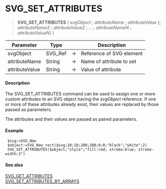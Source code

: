# SVG_SET_ATTRIBUTES

>**SVG_SET_ATTRIBUTES** ( *svgObject* ; *attributeName* ; *attributeValue* {; *attributeName2* ; *attributeValue2* ; ... ; *attributeNameN* ; *attributeValueN*} )

| Parameter | Type |  | Description |
| --- | --- | --- | --- |
| svgObject | SVG_Ref | &#8594; | Reference of SVG element |
| attributeName | String | &#8594; | Name of attribute to set |
| attributeValue | String | &#8594; | Value of attribute |



#### Description 

The SVG\_SET\_ATTRIBUTES command can be used to assign one or more custom attributes to an SVG object having the *svgObject* reference. If one or more of these attributes already exist, their values are replaced by those passed as parameters.

The attributes and their values are passed as paired parameters.

#### Example 

```4d
 $svg:=SVG_New
 $object:=SVG_New_rect($svg;10;10;200;200;0;0;"black";"white";2)
 SVG_SET_ATTRIBUTES($object;"style";"fill:red; stroke:blue; stroke-width:3")
```

#### See also 

[SVG\_GET\_ATTRIBUTES](SVG%5FGET%5FATTRIBUTES.md)  
[SVG\_SET\_ATTRIBUTES\_BY\_ARRAYS](SVG%5FSET%5FATTRIBUTES%5FBY%5FARRAYS.md)  